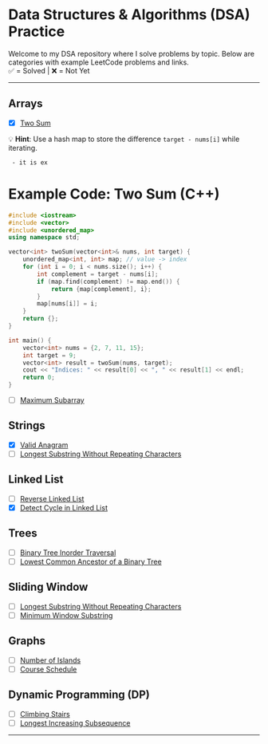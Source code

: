 # Data Structures & Algorithms (DSA) Practice

Welcome to my DSA repository where I solve problems by topic. Below are categories with example LeetCode problems and links.  
✅ = Solved | ❌ = Not Yet

---

## Arrays
- [x] [Two Sum](https://leetcode.com/problems/two-sum/)

💡 **Hint**: Use a hash map to store the difference `target - nums[i]` while iterating.

     - it is ex

# Example Code: Two Sum (C++)

```cpp
#include <iostream>
#include <vector>
#include <unordered_map>
using namespace std;

vector<int> twoSum(vector<int>& nums, int target) {
    unordered_map<int, int> map; // value -> index
    for (int i = 0; i < nums.size(); i++) {
        int complement = target - nums[i];
        if (map.find(complement) != map.end()) {
            return {map[complement], i};
        }
        map[nums[i]] = i;
    }
    return {};
}

int main() {
    vector<int> nums = {2, 7, 11, 15};
    int target = 9;
    vector<int> result = twoSum(nums, target);
    cout << "Indices: " << result[0] << ", " << result[1] << endl;
    return 0;
}
```
- [ ] [Maximum Subarray](https://leetcode.com/problems/maximum-subarray/)

## Strings
- [x] [Valid Anagram](https://leetcode.com/problems/valid-anagram/)
- [ ] [Longest Substring Without Repeating Characters](https://leetcode.com/problems/longest-substring-without-repeating-characters/)

## Linked List
- [ ] [Reverse Linked List](https://leetcode.com/problems/reverse-linked-list/)
- [x] [Detect Cycle in Linked List](https://leetcode.com/problems/linked-list-cycle/)

## Trees
- [ ] [Binary Tree Inorder Traversal](https://leetcode.com/problems/binary-tree-inorder-traversal/)
- [ ] [Lowest Common Ancestor of a Binary Tree](https://leetcode.com/problems/lowest-common-ancestor-of-a-binary-tree/)

## Sliding Window
- [ ] [Longest Substring Without Repeating Characters](https://leetcode.com/problems/longest-substring-without-repeating-characters/)
- [ ] [Minimum Window Substring](https://leetcode.com/problems/minimum-window-substring/)

## Graphs
- [ ] [Number of Islands](https://leetcode.com/problems/number-of-islands/)
- [ ] [Course Schedule](https://leetcode.com/problems/course-schedule/)

## Dynamic Programming (DP)
- [ ] [Climbing Stairs](https://leetcode.com/problems/climbing-stairs/)
- [ ] [Longest Increasing Subsequence](https://leetcode.com/problems/longest-increasing-subsequence/)

---

